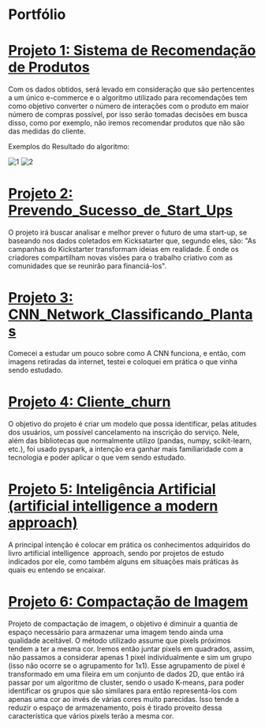 # Portfólio

# [Projeto 1: Sistema de Recomendação de Produtos](https://github.com/MarcoAfB/Sistema_de_Recomendacao_de_Produtos)

Com os dados obtidos, será levado em consideração que são pertencentes a um único e-commerce e o algoritmo utilizado para recomendações tem como objetivo converter o número de interações com o produto em maior número de compras possível, por isso serão tomadas decisões em busca disso, como por exemplo, não iremos recomendar produtos que não são das medidas do cliente.






Exemplos do Resultado do algoritmo:





![1](https://user-images.githubusercontent.com/118749134/205461727-468ca975-e1ab-4f94-b4e8-3fc11decdc7d.png)
![2](https://user-images.githubusercontent.com/118749134/205461729-9341971e-c49d-4247-b3cb-74837369cac6.png)



# [Projeto 2: Prevendo_Sucesso_de_Start_Ups](https://github.com/MarcoAfB/Prevendo_Sucesso_de_Start_Ups)

O projeto irá buscar analisar e melhor prever o futuro de uma start-up, se baseando nos dados coletados em Kicksatarter que, segundo eles, são: "As campanhas do Kickstarter transformam ideias em realidade. É onde os criadores compartilham novas visões para o trabalho criativo com as comunidades que se reunirão para financiá-los".

# [Projeto 3: CNN_Network_Classificando_Plantas](https://github.com/MarcoAfB/CNN_Network_Classificando_Plantas)
Comecei a estudar um pouco sobre como A CNN funciona, e então, com imagens retiradas da internet, testei e coloquei em prática o que vinha sendo estudado.

# [Projeto 4: Cliente_churn](https://github.com/MarcoAfB/Cliente_churn-Pyspark-)

O objetivo do projeto é criar um modelo que possa identificar, pelas atitudes dos usuários, um possível cancelamento na inscrição do serviço. Nele, além das bibliotecas que normalmente utilizo (pandas, numpy, scikit-learn, etc.), foi usado pyspark, a intenção era ganhar mais familiaridade com a tecnologia e poder aplicar o que vem sendo estudado.

# [Projeto 5: Inteligência Artificial (artificial intelligence a modern approach)](https://github.com/MarcoAfB/Inteligencia_Artifical)
A principal intenção é colocar em prática os conhecimentos adquiridos do livro artificial intelligence  approach, sendo por projetos de estudo indicados por ele, como também alguns em situações mais práticas às quais eu entendo se encaixar.

# [Projeto 6: Compactação de Imagem](https://github.com/MarcoAfB/KMeans_Compactacao_de_Imagem)

Projeto de compactação de imagem, o objetivo é diminuir a quantia de espaço necessário para armazenar uma imagem tendo ainda uma qualidade aceitável.
O método utilizado assume que pixels próximos tendem a ter a mesma cor. Iremos então juntar pixels em quadrados, assim, não passamos a considerar apenas 1 pixel individualmente e sim um grupo (isso não ocorre se o agrupamento for 1x1). Esse agrupamento de pixel é transformado em uma fileira em um conjunto de dados 2D, que então irá passar por um algoritmo de cluster, sendo o usado K-means, para poder identificar os grupos que são similares para então representá-los com apenas uma cor ao invés de várias cores muito parecidas. Isso tende a reduzir o espaço de armazenamento, pois é tirado proveito dessa característica que vários pixels terão a mesma cor.

